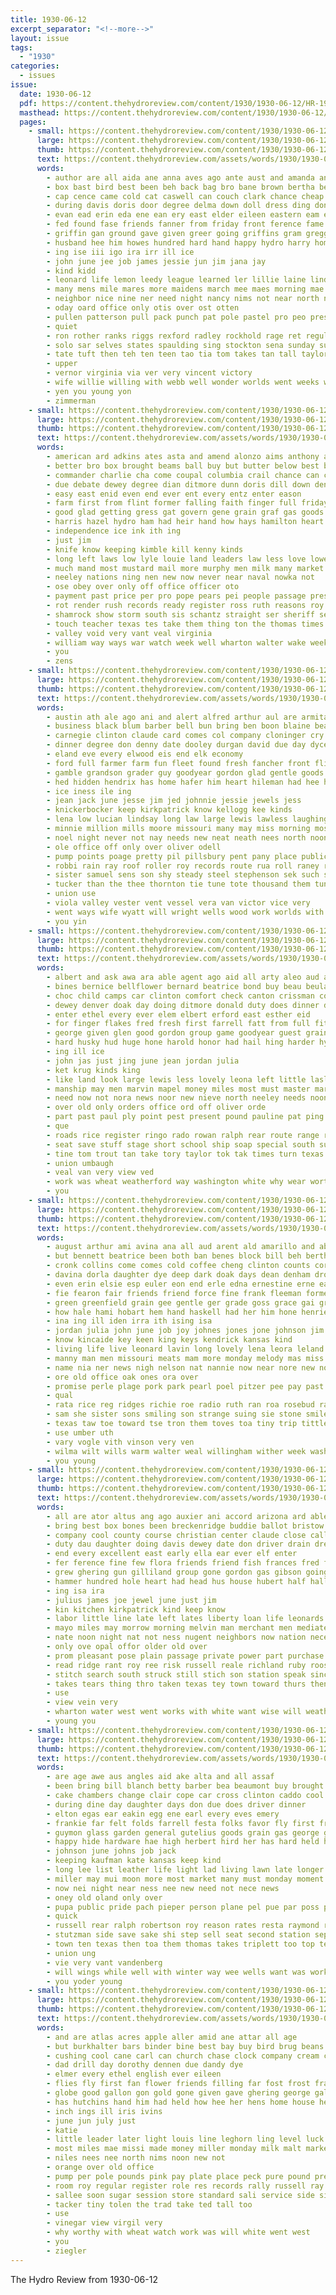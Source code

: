 ```yaml
---
title: 1930-06-12
excerpt_separator: "<!--more-->"
layout: issue
tags:
  - "1930"
categories:
  - issues
issue:
  date: 1930-06-12
  pdf: https://content.thehydroreview.com/content/1930/1930-06-12/HR-1930-06-12.pdf
  masthead: https://content.thehydroreview.com/content/1930/1930-06-12/masthead/HR-1930-06-12.jpg
  pages:
    - small: https://content.thehydroreview.com/content/1930/1930-06-12/small/HR-1930-06-12-01.jpg
      large: https://content.thehydroreview.com/content/1930/1930-06-12/large/HR-1930-06-12-01.jpg
      thumb: https://content.thehydroreview.com/content/1930/1930-06-12/thumbnails/HR-1930-06-12-01.jpg
      text: https://content.thehydroreview.com/assets/words/1930/1930-06-12/HR-1930-06-12-01.txt
      words:
        - author are all aida ane anna aves ago ante aust and amanda andy age adkinson aid agri acon ard ang arin ave
        - box bast bird best been beh back bag bro bane brown bertha ben bassler bryson burns beach bile byes bible bath boys both blackburn bry beat beams better basse bill ball bur bridges bailey but bron beckett bas baby blood bridge bey blue block
        - cap cence came cold cat caswell can couch clark chance cheap candy childre churches cake cay christian che coupe candle come cotton city candi church chandler cragg con cot cast cabin carl corner class chittenden custer county
        - during davis doris door degree delma down doll dress ding don dix dally done die dorothy death deep dan dees dav dye dent day dockery doing
        - evan ead erin eda ene ean ery east elder eileen eastern eam earnest enda edwards engineer eres erie ethel eno enter erford every emmy end
        - fed found fase friends fanner from friday front ference fame flair felton fry frances frank few farm for fout frost first fran flag frida fire fea fill field fred
        - griffin gan ground gave given greer going griffins gram gregg ghering gue gail grade gates gladys governor greenfield gover glad
        - husband hee him howes hundred hard hand happy hydro harry home hande hei has heart her harris hun house hen hope hughes hae high hindman highfill hern heung had hour honor health held hor
        - ing ise iii igo ira irr ill ice
        - john june jee job james jessie jun jim jana jay
        - kind kidd
        - leonard life lemon leedy league learned ler lillie laine lind light lawn line losh large lock lorene long lace lights land lieu learn lea love lawton lee last lite logan lyle late lords
        - many mens mile mares more maidens march mee maes morning mae much moh mel major maxwell moment mone mon mus mou miller made main money maine mary members miss matter man mills monday most mail
        - neighbor nice nine ner need night nancy nims not near north new
        - oday oard office only otis over ost otten
        - pullen patterson pull pack punch pat pole pastel pro peo press piles page part penn past pire pie prom pena pilkington poth place pass president peres pearl pastor pas par
        - quiet
        - ron rother ranks riggs rexford radley rockhold rage ret regular robin rey road rain robes rank rem read roger roads res rus roy reser race running rane ruth ree rose rances route rear russell
        - solo sar selves states spaulding sing stockton sena sunday surprise six sare sang schumann story stevens school second smith saw south sons special say sermon small strong sedan sed sake sane she shae sur stock son set seven seen sear soon service short sale side shaw song store seems schoo seth shave spor som sleep study state student sieh sung sears seo supper see
        - tate tuft then teh ten teen tao tia tom takes tan tall taylor tor thing the take tho tones tol tie tha till tae try tee them tue town turn tin thet taken
        - upper
        - vernor virginia via ver very vincent victory
        - wife willie willing with webb well wonder worlds went weeks work wat wilson wagoner wiegman warner wise world wykert winning week word will was williams wilbon wait wyle weatherford way wit west wheel
        - yen you young yon
        - zimmerman
    - small: https://content.thehydroreview.com/content/1930/1930-06-12/small/HR-1930-06-12-02.jpg
      large: https://content.thehydroreview.com/content/1930/1930-06-12/large/HR-1930-06-12-02.jpg
      thumb: https://content.thehydroreview.com/content/1930/1930-06-12/thumbnails/HR-1930-06-12-02.jpg
      text: https://content.thehydroreview.com/assets/words/1930/1930-06-12/HR-1930-06-12-02.txt
      words:
        - american ard adkins ates asta and amend alonzo aims anthony ave ade america all able ana are asia amos august arts
        - better bro box brought beams ball buy but butter below best body back been both bill butt business bil beckett
        - commander charlie cha come coupal columbia crail chance can con clerk center cal courts courage car cecil company came cuch childress cons congress craft caddo chet comet cee cheese citizen county court college class colo cream cottage coward coach
        - due debate dewey degree dian ditmore dunn doris dill down denver dairy does
        - easy east enid even end ever ent every entz enter eason
        - farm first from flint former falling faith finger full friday fleet for fear fisher fair forty frank forget fruits fonda
        - good glad getting gress gat govern gene grain graf gas goods gillett griffith guest governor glen grady given general germany gov grate groce givens
        - harris hazel hydro ham had heir hand how hays hamilton heart house hence home head hard hammer hay him held heads has harry her hinton handle harvest hart hearing
        - independence ice ink ith ing
        - just jim
        - knife know keeping kimble kill kenny kinds
        - long left laws low lyle louie land leaders law less love lowell light laskey longer large last like
        - much mand most mustard mail more murphy men milk many market man mildred mol may members means mens miller mura main mees miss mich monday might
        - neeley nations ning nen new now never near naval nowka not
        - ose obey over only off office officer oto
        - payment past price per pro pope pears pei people passage president public pluck pound power pay place pool politi part pork plan proud port pair
        - rot render rush records ready register ross ruth reasons roy reach riggs ree robertson rong
        - shamrock show storm south sis schantz straight ser sheriff sek self silence schools school shipp saturday side sunday suga sedan subject sun signs session son special said spring steer surface service space such style sister sal she smith summ shell stand silks slaughter shield state states six
        - touch teacher texas tes take them thing ton the thomas times tain test than tom top tobe tor try tures
        - valley void very vant veal virginia
        - william way ways war watch week well wharton walter wake weeks work wise weatherford want wykert world works why will weal was wife with white went wice wear
        - you
        - zens
    - small: https://content.thehydroreview.com/content/1930/1930-06-12/small/HR-1930-06-12-03.jpg
      large: https://content.thehydroreview.com/content/1930/1930-06-12/large/HR-1930-06-12-03.jpg
      thumb: https://content.thehydroreview.com/content/1930/1930-06-12/thumbnails/HR-1930-06-12-03.jpg
      text: https://content.thehydroreview.com/assets/words/1930/1930-06-12/HR-1930-06-12-03.txt
      words:
        - austin ath ale ago ani and alert alfred arthur aul are armitage armour all ames
        - business black blum barber bell bun bring ben boon blaine beatrice brother brew bradley but bank beck barn boy borden blue ball been beene
        - carnegie clinton claude card comes col company cloninger cry car chief count clarence cartwright cloud coste can cavin constant cost city craig charles crissman cheek clear call
        - dinner degree don denny date dooley durgan david due day dyce daily dew dad daughter
        - eland eve every elwood eis end elk economy
        - ford full farmer farm fun fleet found fresh fancher front flint fan fleeman firestone floor fay factor from for frank first fair flora fine fort friday
        - gamble grandson grader guy goodyear gordon glad gentle goods gard green german geary grace gregg general gay george good
        - hed hidden hendrix has home hafer him heart hileman had hee huss heidebrecht half helps henke harry hes head hood herman house her henley hydro howard high henry hill harold hinton
        - ice iness ile ing
        - jean jack june jesse jim jed johnnie jessie jewels jess
        - knickerbocker keep kirkpatrick know kellogg kee kinds
        - lena low lucian lindsay long law large lewis lawless laughing lores laughter live lines little life lue lot lucky like lee last less leo
        - minnie million mills moore missouri many may miss morning most money more melba mex monday might mildred mose man moser mckee men mil morton
        - noel night never not nay needs new neat neath nees north noon ning near neigh ner
        - ole office off only over oliver odell
        - pump points poage pretty pil pillsbury pent pany place public part power procter
        - robbi rain ray roof roller roy records route rua roll raney res run
        - sister samuel sens son shy steady steel stephenson sek such shaft school saturday staples south save sale schantz sells stocking suit sunday simpson switzer send sales ser she sun sickles swift sick speed smith smooth salt see sky sons sturgill star
        - tucker than the thee thornton tie tune tote thousand them tun tom thomas thyng trucks ton texas truman
        - union use
        - viola valley vester vent vessel vera van victor vice very
        - went ways wife wyatt will wright wells wood work worlds with week wave weatherford wil watch was
        - you yin
    - small: https://content.thehydroreview.com/content/1930/1930-06-12/small/HR-1930-06-12-04.jpg
      large: https://content.thehydroreview.com/content/1930/1930-06-12/large/HR-1930-06-12-04.jpg
      thumb: https://content.thehydroreview.com/content/1930/1930-06-12/thumbnails/HR-1930-06-12-04.jpg
      text: https://content.thehydroreview.com/assets/words/1930/1930-06-12/HR-1930-06-12-04.txt
      words:
        - albert and ask awa ara able agent ago aid all arty aleo aud are
        - bines bernice bellflower bernard beatrice bond buy beau beulah baby been body black brummel both bell bars brothers butter blaine belle blow box boucher builta bridges board but binder bickel
        - choc child camps car clinton comfort check canton crissman colo cara choi comet come craft coffee cole cord coli curnutt can county curl cartwright call carl center corners clarke cons crew church cabbage childress
        - dewey denver doak day doing ditmore donald duty does dinner done deak dents daughter down deep doe denham
        - enter ethel every ever elem elbert erford east esther eid
        - for finger flakes fred fresh first farrell fatt from full fitt frank franklin ford farms friend farewell front fairy forge
        - george given glen good gordon group game goodyear guest grain gas
        - hard husky hud huge hone harold honor had hail hing harder hydro hibbs hand hamilton has hom home hamp hair hill her harvest hout hones
        - ing ill ice
        - john jas just jing june jean jordan julia
        - ket krug kinds king
        - like land look large lewis less lovely leona left little lasley late lynch lava live last lady leonard
        - manship may men marvin mapel money miles most must master martin more mas means much mildred miss many market mast mastin masters meats
        - need now not nora news noor new nieve north neeley needs noon
        - over old only orders office ord off oliver orde
        - part past paul ply point pest present pound pauline pat ping pullen perk pent pork proud pain per porter president poe phillip
        - que
        - roads rice register ringo rado rowan ralph rear route range road roll rhoads royce ready roy raetz robe res ray robert
        - seat save stuff stage short school ship soap special south super street sam spies sui sophia service state son stirman sat stands song stitch shower sunda stock sister store she sedan see selling small suit struck seems smooth suga sunday sou
        - tine tom trout tan take tory taylor tok tak times turn texas then the than torn treat twine try talk tay tunning them town tin ton thing
        - union umbaugh
        - veal van very view ved
        - work was wheat weatherford way washington white why wear worth wilda with well wells week will wit war wie wide want watch west
        - you
    - small: https://content.thehydroreview.com/content/1930/1930-06-12/small/HR-1930-06-12-05.jpg
      large: https://content.thehydroreview.com/content/1930/1930-06-12/large/HR-1930-06-12-05.jpg
      thumb: https://content.thehydroreview.com/content/1930/1930-06-12/thumbnails/HR-1930-06-12-05.jpg
      text: https://content.thehydroreview.com/assets/words/1930/1930-06-12/HR-1930-06-12-05.txt
      words:
        - august arthur ami avina ana all aud arent ald amarillo and abe age alfred aynes avera ann ane ani ain art avon ale aide auxier are annie alfalfa arbes ard
        - but bennett beatrice been both ban benes block bill beh bertha bei business bie bulk bologna band brother better best bills bis blakley billie brownstone bea bang brenton bon ball bade blue bring buckner bessie
        - cronk collins come comes cold coffee cheng clinton counts corner cream christine conn city came claude caraway canton care company change colo conta colony clone crane cheeks console carlyle can
        - davina dorla daughter dye deep dark doak days dean denham drought dyes down dewey ditmore deere during duke day dome
        - even erin elsie esp euler eon end erle edna ernestine erne easy ells ever eve elva egg
        - fie fearon fair friends friend force fine frank fleeman former felt first from forth fresh fon fam frederick for fred field fallen freeman
        - green greenfield grain gee gentle ger grade goss grace gai grow good george goody game general geary glass gone goose
        - how hale hami hobart hem hand haskell had her him hone henrietta hering howe holding harold hee home holter has henry hie high hobbs heineman herb house hatin hak hart hackler hollis helen henn haves hydro hamilton
        - ina ing ill iden irra ith ising isa
        - jordan julia john june job joy johnes jones jone johnson jim
        - know kincaide key keen king keys kendrick kansas kind
        - living life live leonard lavin long lovely lena leora leland lindsay lee lodge laughlin lars leonards late last lawton lae lime land little lucky
        - manny man men missouri meats mam more monday melody mas miss maurice meo mis miler morgan most may mir mies moody mee morning mos magic medley made mean
        - name nia ner news nigh nelson nat nannie now near nore new not night
        - ore old office oak ones ora over
        - promise perle plage pork park pearl poel pitzer pee pay past paynes peed pele pat pree penny police poole place pole perfect patterson poe power payne proven pert people per pitcher proud plump
        - qual
        - rata rice reg ridges richie roe radio ruth ran roa rosebud randall rich robe rain ring ros rous robertson ruby
        - sam she sister sons smiling son strange suing sie stone smiles sou stockton shee song sit sims school sample sot springfield sad shower sera soon standard summer summerfield small speak side set seen sears sunday saline steve state step sickles sting saucer secret sonday sith said saturday sunda sey sun seger spring soap smith soung sat soe
        - texas taw toe toward tse tron them toves toa tiny trip tittle the taken take tan turner tim tala tears toll tol then thie thal thyng tary than tee thelma tex tout trom tat too tucker tea top table
        - use umber uth
        - vary vogle vith vinson very ven
        - wilma wilt wills warm walter weal willingham wither week washington wane wilson want while wit winfrey wil wade way wai worn wells wils wheat with weatherford wen wee work webb wright will wich writer weeks was went
        - you young
    - small: https://content.thehydroreview.com/content/1930/1930-06-12/small/HR-1930-06-12-06.jpg
      large: https://content.thehydroreview.com/content/1930/1930-06-12/large/HR-1930-06-12-06.jpg
      thumb: https://content.thehydroreview.com/content/1930/1930-06-12/thumbnails/HR-1930-06-12-06.jpg
      text: https://content.thehydroreview.com/assets/words/1930/1930-06-12/HR-1930-06-12-06.txt
      words:
        - all are ator altus ang ago auxier ani accord arizona ard able ady area age alice agent arts ater and
        - bring best box bones been breckenridge buddie ballot bristow bora board business ball bond brothers but brown bird bile burns beer brother bankers
        - company cool county course christian center claude close call clinton carney chief church colles cobb cinderella carry con cause can cas coin case come character cant clement college clerk corn christel colony cler city canyon curb car carnegie cope
        - duty dau daughter doing davis dewey date don driver drain dress dockery dorothy davisson danger does days december down death dozier degree detter day
        - end every excellent east early ella ear ever elf enter
        - fer ference fine few flora friends friend fish frances fred foot friday furnish first for former fort far failing ford floyd from farmer fire favor found filling
        - grew ghering gun gilliland group gone gordon gas gibson going
        - hammer hundred hole heart had head hus house hubert half hall hydro hollingsworth happy heard homes has held how high herndon horton her herald harding holes hitch home holter hose health him hand
        - ing isa ira
        - julius james joe jewel june just jim
        - kin kitchen kirkpatrick kind keep know
        - labor little line late left lates liberty loan life leonards long living large larger last like leonard lay later let lin lean
        - mayo miles may morrow morning melvin man merchant men mediate means meter made market mayor more much moun manner mar monday mons most madison mcbride marcum members many manthe main miss mountain magnolia money moment
        - nate noon night nat not ness nugent neighbors now nation necessary november new need nee nees name
        - only ove opal offor older old over
        - prom pleasant pose plain passage private power part purchase persons panic people pope place public pro present park person pam
        - read ridge rant roy ree risk russell reale richland ruby roosevelt running ran ried razor rolfe
        - stitch search south struck still stich son station speak sincere state sary senator sells sunday street side shanks sim school such states shall sister service sever sun sum said send sup single streets
        - takes tears thing thro taken texas tey town toward thurs then taylor trip than the
        - use
        - view vein very
        - wharton water west went works with white want wise will weatherford walk welfare work was wife wear while wire week wrightsman wiegman wagon wisdom weig way
        - young you
    - small: https://content.thehydroreview.com/content/1930/1930-06-12/small/HR-1930-06-12-07.jpg
      large: https://content.thehydroreview.com/content/1930/1930-06-12/large/HR-1930-06-12-07.jpg
      thumb: https://content.thehydroreview.com/content/1930/1930-06-12/thumbnails/HR-1930-06-12-07.jpg
      text: https://content.thehydroreview.com/assets/words/1930/1930-06-12/HR-1930-06-12-07.txt
      words:
        - are age awe aus angles aid ake alta and all assaf
        - been bring bill blanch betty barber bea beaumont buy brought busi batch berl best business bassler book beson but bee
        - cake chambers change clair cope car cross clinton caddo cool center class came champlin corn copes cream cech cousins county city cabiness church clyde constant can cox
        - during dine day daughter days don due does driver dinner
        - elton egas ear eakin egg ene earl every eves emery
        - frankie far felt folds farrell festa folks favor fly first friday fry favorite fay from forward friends ford for flies few front
        - guymon glass garden general gutelius goods grain gas george good
        - happy hide hardware hae high herbert hird her has hard held hee hatfield hou health how had him home hopewell hundred hour hot house hone henry hafer
        - johnson june johns job jack
        - keeping kaufman kate kansas keep kind
        - long lee list leather life light lad living lawn late longer large lawter law last line like linger lester let left louis lobl lenore live
        - miller may mui moon more most market many must monday moment mose melba made morning miss
        - now nei night near ness nee new need not nece news
        - oney old oland only over
        - pupa public pride pach pieper person plane pel pue par poss piles people part perfect pas pitzer
        - quick
        - russell rear ralph robertson roy reason rates resta raymond ray risch
        - stutzman side save sake shi step sell seat second station september sat stock sik sau selves sunday short stockton shown she shy state seus sem such street seas suter screen school store seats simple sick strong summer sport son
        - town ten texas then toa them thomas takes triplett too top tee trip the
        - union ung
        - vie very vant vandenberg
        - will wings while well with winter way wee wells want was working weeks week wesley
        - you yoder young
    - small: https://content.thehydroreview.com/content/1930/1930-06-12/small/HR-1930-06-12-08.jpg
      large: https://content.thehydroreview.com/content/1930/1930-06-12/large/HR-1930-06-12-08.jpg
      thumb: https://content.thehydroreview.com/content/1930/1930-06-12/thumbnails/HR-1930-06-12-08.jpg
      text: https://content.thehydroreview.com/assets/words/1930/1930-06-12/HR-1930-06-12-08.txt
      words:
        - and are atlas acres apple aller amid ane attar all age
        - but burkhalter bars binder bine best bay buy bird brug beans bands box bead better butter
        - cushing cool cane carl can church chase clock company cream check cheap curnutt clear cheer carry cambridge camps cash city coff coffee
        - dad drill day dorothy dennen due dandy dye
        - elmer every ethel english ever eileen
        - flies fly first fan flower friends filling far fost frost frame from flow full foot friday found felton for fail frances
        - globe good gallon gon gold gone given gave ghering george gal glen grain german
        - has hutchins hand him had held how hee her hens home house hess hydro
        - inch ings ill iris ivins
        - june jun july just
        - katie
        - little leader later light louis line leghorn ling level luck last laundry low
        - most miles mae missi made money miller monday milk malt market mee mite
        - niles nees nee north nims noon new not
        - orange over old office
        - pump per pole pounds pink pay plate place peck pure pound present price peaches peres pinto pro pride poy pair phon pick
        - room roy regular register role res records rally russell ray
        - sallee soon sugar session store standard sali service side size simmons spray string salmon show saturday seme sal salad save sorrow supply soap sang station sale such sunday sack suter she see sell special
        - tacker tiny tolen the trad take ted tall too
        - use
        - vinegar view virgil very
        - why worthy with wheat watch work was will white went west
        - you
        - ziegler
---
```


The Hydro Review from 1930-06-12

<!--more-->

